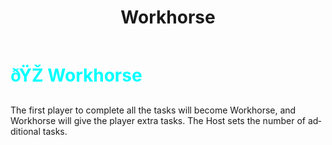 ﻿---
lang: en-US
title: Workhorse
prev: Reach
next: YouTuber
---
# <font color=#00ffff>ðŸŽ <b>Workhorse</b></font> <Badge text="Miscellaneous" type="tip" vertical="middle"/>

The first player to complete all the tasks will become Workhorse, and Workhorse will give the player extra tasks. The Host sets the number of additional tasks.